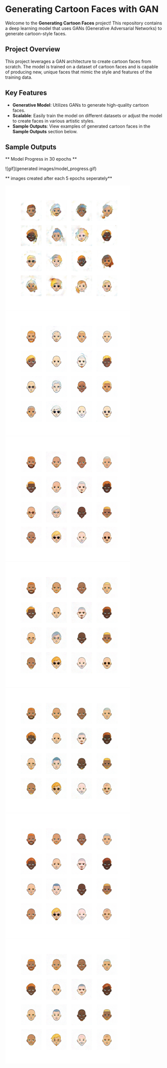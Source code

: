 # Generating Cartoon Faces with GAN

Welcome to the **Generating Cartoon Faces** project! This repository contains a deep learning model that uses GANs (Generative Adversarial Networks) to generate cartoon-style faces.

## **Project Overview**

This project leverages a GAN architecture to create cartoon faces from scratch. The model is trained on a dataset of cartoon faces and is capable of producing new, unique faces that mimic the style and features of the training data.

## **Key Features**

- **Generative Model**: Utilizes GANs to generate high-quality cartoon faces.
- **Scalable**: Easily train the model on different datasets or adjust the model to create faces in various artistic styles.
- **Sample Outputs**: View examples of generated cartoon faces in the **Sample Outputs** section below.

## **Sample Outputs**

** Model Progress in 30 epochs **

![gif](generated images/model_progress.gif)

** images created after each 5 epochs seperately**

![output1](images/image_1.png)
![output2](images/image_2.png)
![output3](images/image_3.png)
![output4](images/image_4.png)
![output5](images/image_5.png)
![output6](images/image_6.png)
![output7](images/image_7.png)






